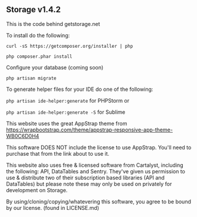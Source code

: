## Storage v1.4.2

This is the code behind getstorage.net

To install do the following:

`curl -sS https://getcomposer.org/installer | php`

`php composer.phar install`

Configure your database (coming soon)

`php artisan migrate`

To generate helper files for your IDE do one of the following:

`php artisan ide-helper:generate` for PHPStorm or

`php artisan ide-helper:generate -S` for Sublime

This website uses the great AppStrap theme from https://wrapbootstrap.com/theme/appstrap-responsive-app-theme-WB0C6D0H4

This software DOES NOT include the license to use AppStrap. You'll need to purchase that from the link about to use it.

This website also uses free & licensed software from Cartalyst, including the following: API, DataTables and Sentry. They've given us permission to use & distribute two of their subscription based libraries (API and DataTables) but please note these may only be used on privately for development on Storage.

By using/cloning/copying/whatevering this software, you agree to be bound by our license. (found in LICENSE.md)
